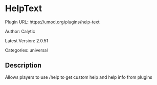 # HelpText

Plugin URL: https://umod.org/plugins/help-text

Author: Calytic

Latest Version: 2.0.51

Categories: universal

## Description

Allows players to use /help to get custom help and help info from plugins
